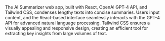
The AI Summarizer web app, built with React, OpenAI GPT-4 API, and Tailwind CSS, condenses lengthy texts into concise summaries. Users input content, and the React-based interface seamlessly interacts with the GPT-4 API for advanced natural language processing. Tailwind CSS ensures a visually appealing and responsive design, creating an efficient tool for extracting key insights from large volumes of text.



